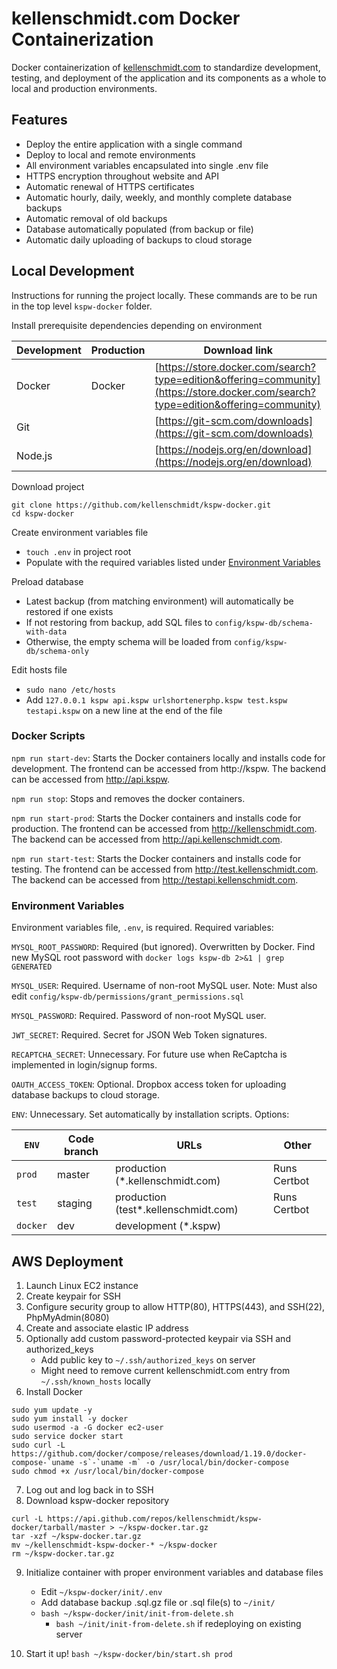 # kellenschmidt.com Docker Containerization

Docker containerization of [kellenschmidt.com](http://kellenschmidt.com) to standardize development, testing, and deployment of the application and its components as a whole to local and production environments.

## Features

* Deploy the entire application with a single command
* Deploy to local and remote environments
* All environment variables encapsulated into single .env file
* HTTPS encryption throughout website and API
* Automatic renewal of HTTPS certificates
* Automatic hourly, daily, weekly, and monthly complete database backups
* Automatic removal of old backups
* Database automatically populated (from backup or file)
* Automatic daily uploading of backups to cloud storage

## Local Development

Instructions for running the project locally. These commands are to be run in the top level `kspw-docker` folder.

Install prerequisite dependencies depending on environment

| Development   | Production   | Download link                                                                                                                        |
| ------------- | ------------ | ------------------------------------------------------------------------------------------------------------------------------------ |
| Docker        | Docker       | [https://store.docker.com/search?type=edition&offering=community](https://store.docker.com/search?type=edition&offering=community)   |
| Git           |              | [https://git-scm.com/downloads](https://git-scm.com/downloads)                                                                       |
| Node.js       |              | [https://nodejs.org/en/download](https://nodejs.org/en/download)                                                                     |

Download project

```Shell
git clone https://github.com/kellenschmidt/kspw-docker.git
cd kspw-docker
```

Create environment variables file

* `touch .env` in project root
* Populate with the required variables listed under [Environment Variables](#environment-variables)

Preload database

* Latest backup (from matching environment) will automatically be restored if one exists
* If not restoring from backup, add SQL files to `config/kspw-db/schema-with-data`
* Otherwise, the empty schema will be loaded from `config/kspw-db/schema-only`

Edit hosts file

* `sudo nano /etc/hosts`
* Add `127.0.0.1 kspw api.kspw urlshortenerphp.kspw test.kspw testapi.kspw` on a new line at the end of the file

### Docker Scripts

`npm run start-dev`: Starts the Docker containers locally and installs code for development. The frontend can be accessed from http://kspw. The backend can be accessed from http://api.kspw.

`npm run stop`: Stops and removes the docker containers.

`npm run start-prod`: Starts the Docker containers and installs code for production. The frontend can be accessed from http://kellenschmidt.com. The backend can be accessed from http://api.kellenschmidt.com.

`npm run start-test`: Starts the Docker containers and installs code for testing. The frontend can be accessed from http://test.kellenschmidt.com. The backend can be accessed from http://testapi.kellenschmidt.com.

### Environment Variables

Environment variables file, `.env`, is required. Required variables:

`MYSQL_ROOT_PASSWORD`: Required (but ignored). Overwritten by Docker. Find new MySQL root password with `docker logs kspw-db 2>&1 | grep GENERATED`

`MYSQL_USER`: Required. Username of non-root MySQL user. Note: Must also edit `config/kspw-db/permissions/grant_permissions.sql`

`MYSQL_PASSWORD`: Required. Password of non-root MySQL user.

`JWT_SECRET`: Required. Secret for JSON Web Token signatures.

`RECAPTCHA_SECRET`: Unnecessary. For future use when ReCaptcha is implemented in login/signup forms.

`OAUTH_ACCESS_TOKEN`: Optional. Dropbox access token for uploading database backups to cloud storage.

`ENV`: Unnecessary. Set automatically by installation scripts. Options:

| `ENV`     | Code branch   | URLs                                  | Other          |
| --------- | ------------- | ------------------------------------- | -------------- |
| `prod`    | master        | production (*.kellenschmidt.com)      | Runs Certbot   |
| `test`    | staging       | production (test*.kellenschmidt.com)  | Runs Certbot   |
| `docker`  | dev           | development (*.kspw)                  |                |

## AWS Deployment

1. Launch Linux EC2 instance
2. Create keypair for SSH
3. Configure security group to allow HTTP(80), HTTPS(443), and SSH(22), PhpMyAdmin(8080)
4. Create and associate elastic IP address
5. Optionally add custom password-protected keypair via SSH and authorized_keys
    * Add public key to `~/.ssh/authorized_keys` on server
    * Might need to remove current kellenschmidt.com entry from `~/.ssh/known_hosts` locally
6. Install Docker

```Shell
sudo yum update -y
sudo yum install -y docker
sudo usermod -a -G docker ec2-user
sudo service docker start
sudo curl -L https://github.com/docker/compose/releases/download/1.19.0/docker-compose-`uname -s`-`uname -m` -o /usr/local/bin/docker-compose
sudo chmod +x /usr/local/bin/docker-compose
```

7. Log out and log back in to SSH
8. Download kspw-docker repository

```Shell
curl -L https://api.github.com/repos/kellenschmidt/kspw-docker/tarball/master > ~/kspw-docker.tar.gz
tar -xzf ~/kspw-docker.tar.gz
mv ~/kellenschmidt-kspw-docker-* ~/kspw-docker
rm ~/kspw-docker.tar.gz
```

9. Initialize container with proper environment variables and database files
    * Edit `~/kspw-docker/init/.env`
    * Add database backup .sql.gz file or .sql file(s) to `~/init/`
    * `bash ~/kspw-docker/init/init-from-delete.sh`
      * `bash ~/init/init-from-delete.sh` if redeploying on existing server

10. Start it up! `bash ~/kspw-docker/bin/start.sh prod`
